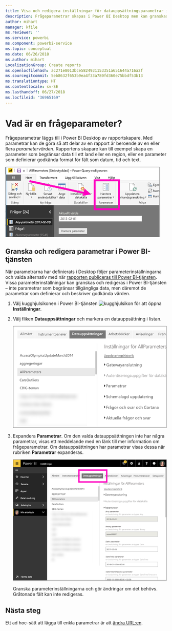 ```yaml
---
title: Visa och redigera inställningar för datauppsättningsparametrar i Power BI-tjänsten
description: Frågeparametrar skapas i Power BI Desktop men kan granskas och uppdateras i Power BI-tjänsten
author: mihart
manager: kfile
ms.reviewer: ''
ms.service: powerbi
ms.component: powerbi-service
ms.topic: conceptual
ms.date: 06/26/2018
ms.author: mihart
LocalizationGroup: Create reports
ms.openlocfilehash: ac271e8013bce5824931153351a651644a716a2f
ms.sourcegitcommit: 5eb8632f653b9ea4f33a780fd360e75bbdf53b13
ms.translationtype: HT
ms.contentlocale: sv-SE
ms.lasthandoff: 06/27/2018
ms.locfileid: "36965169"
---
```

# <a name="what-is-a-query-parameter"></a>Vad är en frågeparameter?
Frågeparametrar läggs till i Power BI Desktop av rapportskapare. Med parametrar kan de göra så att delar av en rapport är beroende av en eller flera *parametervärden*. Rapportens skapare kan till exempel skapa en parameter som begränsar data till ett land eller en region, eller en parameter som definierar godkända format för fält som datum, tid och text.

![Start-fliken med alternativet Hantera parametrar i Desktop](media/service-parameters/power-bi-manage-parameters.png)


## <a name="review-and-edit-parameters-in-power-bi-service"></a>Granska och redigera parametrar i Power BI-tjänsten

När parametrarna har definierats i Desktop följer parameterinställningarna och valda alternativ med när [rapporten publiceras till Power BI-tjänsten](desktop-upload-desktop-files.md). Vissa parameterinställningar kan granskas och redigeras i Power BI-tjänsten – inte parametrar som begränsar tillgängliga data, men däremot de parametrar som definierar och beskriver godkända värden.

1. Välj kugghjulsikonen i Power BI-tjänsten ![kugghjulsikon](media/service-parameters/power-bi-cog.png) för att öppna **Inställningar**.

2. Välj fliken **Datauppsättningar** och markera en datauppsättning i listan. 
    
    ![Fönstret Inställningar med fliken Datauppsättningar markerad](media/service-parameters/power-bi-select-dataset2.png)

3. Expandera **Parametrar**.  Om den valda datauppsättningen inte har några parametrar, visas ett meddelande med en länk till mer information om frågeparametrar. Om datauppsättningen har parametrar visas dessa när rubriken **Parametrar** expanderas. 

    ![Fönstret Inställningar med Parametrar expanderat](media/service-parameters/power-bi-settings.png)

    Granska parameterinställningarna och gör ändringar om det behövs. Gråtonade fält kan inte redigeras. 


## <a name="next-steps"></a>Nästa steg
Ett ad hoc-sätt att lägga till enkla parametrar är att [ändra URL:en](service-url-filters.md).